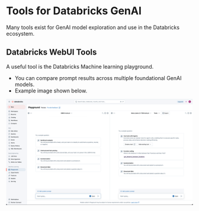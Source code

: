 # Tools for Databricks GenAI

Many tools exist for GenAI model exploration and use in the Databricks ecosystem.

## Databricks WebUI Tools

A useful tool is the Databricks Machine learning playground. 
- You can compare prompt results across multiple foundational GenAI models.
- Example image shown below.

<kbd><img src="https://github.com/lynnlangit/learn-databricks-genai/blob/main/images/playground.png"></kbd>
